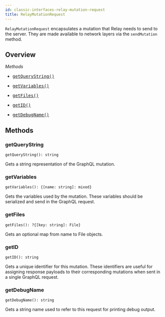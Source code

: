 ```yaml
---
id: classic-interfaces-relay-mutation-request
title: RelayMutationRequest
---
```


`RelayMutationRequest` encapsulates a mutation that Relay needs to send to the server. They are made available to network layers via the `sendMutation` method.

## Overview

*Methods*

<ul class="apiIndex">
  <li>
    <a href="#getquerystring">
      <pre>getQueryString()</pre>
    </a>
  </li>
  <li>
    <a href="#getvariables">
      <pre>getVariables()</pre>
    </a>
  </li>
  <li>
    <a href="#getfiles">
      <pre>getFiles()</pre>
    </a>
  </li>
  <li>
    <a href="#getid">
      <pre>getID()</pre>
    </a>
  </li>
  <li>
    <a href="#getdebugname">
      <pre>getDebugName()</pre>
    </a>
  </li>
</ul>


## Methods

### getQueryString

```
getQueryString(): string
```

Gets a string representation of the GraphQL mutation.

### getVariables

```
getVariables(): {[name: string]: mixed}
```

Gets the variables used by the mutation. These variables should be serialized and send in the GraphQL request.

### getFiles

```
getFiles(): ?{[key: string]: File}
```

Gets an optional map from name to File objects.

### getID

```
getID(): string
```

Gets a unique identifier for this mutation. These identifiers are useful for assigning response payloads to their corresponding mutations when sent in a single GraphQL request.

### getDebugName

```
getDebugName(): string
```

Gets a string name used to refer to this request for printing debug output.

